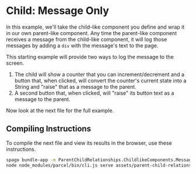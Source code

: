 # Child: Message Only

In this example, we'll take the child-like component you define and wrap it in our own parent-like component. Any time the parent-like component receives a message from the child-like component, it will log those messages by adding a `div` with the message's text to the page.

This starting example will provide two ways to log the message to the screen.
1. The child will show a counter that you can increment/decrement and a button that, when clicked, will convert the counter's current state into a String and "raise" that as a message to the parent.
2. A second button that, when clicked, will "raise" its button text as a message to the parent.

Now look at the next file for the full example.

## Compiling Instructions

To compile the next file and view its results in the browser, use these instructions.

```bash
spago bundle-app -m ParentChildRelationships.ChildlikeComponents.MessageOnly -t assets/parent-child-relationships/childlike-components/message-only.js
node node_modules/parcel/bin/cli.js serve assets/parent-child-relationships/childlike-components/message-only.html -o child-message-only--parcelified.html --open
```
